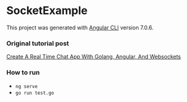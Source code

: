 # SocketExample

This project was generated with [Angular CLI](https://github.com/angular/angular-cli) version 7.0.6.

### Original tutorial post
[Create A Real Time Chat App With Golang, Angular, And Websockets](https://www.thepolyglotdeveloper.com/2016/12/create-real-time-chat-app-golang-angular-2-websockets/)

### How to run
- `ng serve`
- `go run test.go`
